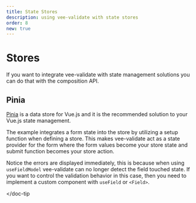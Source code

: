 ```yaml
---
title: State Stores
description: using vee-validate with state stores
order: 8
new: true
---
```


# Stores

If you want to integrate vee-validate with state management solutions you can do that with the composition API.

## Pinia

[Pinia](https://pinia.esm.dev/) is a data store for Vue.js and it is the recommended solution to your Vue.js state management.

The example integrates a form state into the store by utilizing a setup function when defining a store. This makes vee-validate act as a state provider for the form where the form values become your store state and submit function becomes your store action.

<doc-tip>

Notice the errors are displayed immediately, this is because when using `useFieldModel` vee-validate can no longer detect the field touched state. If you want to control the validation behavior in this case, then you need to implement a custom component with `useField` or `<Field>`.

</doc-tip

<live-example id="vee-validate-v4-pinia"></live-example>
